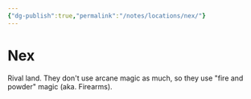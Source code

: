 ```yaml
---
{"dg-publish":true,"permalink":"/notes/locations/nex/"}
---
```


# Nex

Rival land. They don't use arcane magic as much, so they use "fire and powder" magic (aka. Firearms).